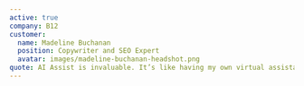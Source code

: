 ```yaml
---
active: true
company: B12
customer:
  name: Madeline Buchanan
  position: Copywriter and SEO Expert
  avatar: images/madeline-buchanan-headshot.png
quote: AI Assist is invaluable. It’s like having my own virtual assistant that can provide a draft instantly with just a few details from me. With a quick review, I can make that draft client-ready in minutes rather than hours.
---
```

